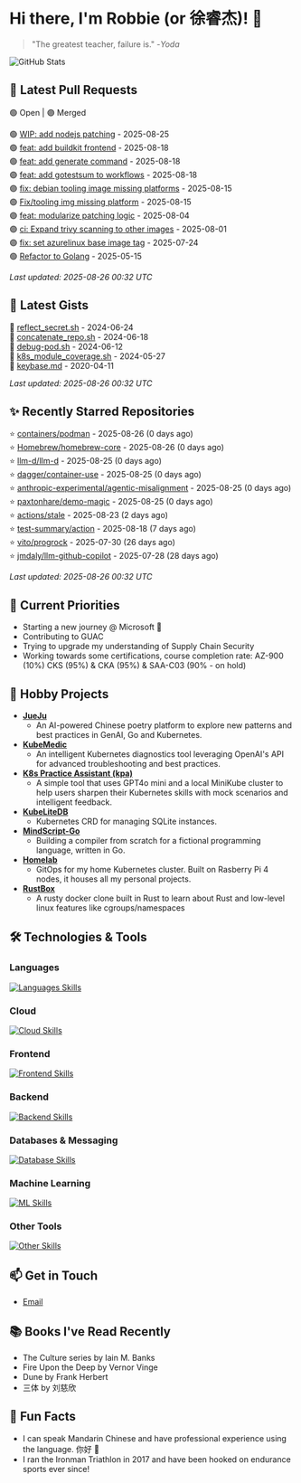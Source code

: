 # Hi there, I'm Robbie (or 徐睿杰)! 👋

> "The greatest teacher, failure is." -_Yoda_

![GitHub Stats](https://github-readme-stats.vercel.app/api?username=robert-cronin&show_icons=true&theme=radical)

<!-- START_SECTION:prs -->
## 🔄 Latest Pull Requests

🟢 Open | 🟣 Merged

🟢 [WIP: add nodejs patching](https://github.com/project-copacetic/copacetic/pull/1090) - 2025-08-25<br>
🟢 [feat: add buildkit frontend](https://github.com/project-copacetic/copacetic/pull/1221) - 2025-08-18<br>
🟢 [feat: add generate command](https://github.com/project-copacetic/copacetic/pull/1212) - 2025-08-18<br>
🟣 [feat: add gotestsum to workflows](https://github.com/project-copacetic/copacetic/pull/1257) - 2025-08-18<br>
🟣 [fix: debian tooling image missing platforms](https://github.com/project-copacetic/copacetic/pull/1256) - 2025-08-15<br>
🟢 [Fix/tooling img missing platform](https://github.com/robert-cronin/copacetic/pull/1) - 2025-08-15<br>
🟣 [feat: modularize patching logic](https://github.com/project-copacetic/copacetic/pull/1228) - 2025-08-04<br>
🟣 [ci: Expand trivy scanning to other images](https://github.com/kaito-project/kaito/pull/1161) - 2025-08-01<br>
🟣 [fix: set azurelinux base image tag](https://github.com/project-copacetic/copacetic/pull/1216) - 2025-07-24<br>
🟢 [Refactor to Golang](https://github.com/sozercan/guac-ai-mole/pull/12) - 2025-05-15<br>

*Last updated: 2025-08-26 00:32 UTC*<!-- END_SECTION:prs -->

<!-- START_SECTION:gists -->
## 📜 Latest Gists

📜 [reflect_secret.sh](https://gist.github.com/robert-cronin/c4df6777ba61bacd45a4bd67b5ea5b34) - 2024-06-24<br>
📜 [concatenate_repo.sh](https://gist.github.com/robert-cronin/02215e61893d6616fc0d269e829b50ed) - 2024-06-18<br>
📜 [debug-pod.sh](https://gist.github.com/robert-cronin/0a76a112fe444bccd50cb7ac56e8b1b5) - 2024-06-12<br>
📜 [k8s_module_coverage.sh](https://gist.github.com/robert-cronin/150e3044b916ebe597478b1294f97da8) - 2024-05-27<br>
📜 [keybase.md](https://gist.github.com/robert-cronin/a8474252ac7483f7c1de43dd8a7308e3) - 2020-04-11<br>

*Last updated: 2025-08-26 00:32 UTC*<!-- END_SECTION:gists -->

<!-- START_SECTION:starred -->
## ✨ Recently Starred Repositories

⭐ [containers/podman](https://github.com/containers/podman) - 2025-08-26 (0 days ago)<br>
⭐ [Homebrew/homebrew-core](https://github.com/Homebrew/homebrew-core) - 2025-08-26 (0 days ago)<br>
⭐ [llm-d/llm-d](https://github.com/llm-d/llm-d) - 2025-08-25 (0 days ago)<br>
⭐ [dagger/container-use](https://github.com/dagger/container-use) - 2025-08-25 (0 days ago)<br>
⭐ [anthropic-experimental/agentic-misalignment](https://github.com/anthropic-experimental/agentic-misalignment) - 2025-08-25 (0 days ago)<br>
⭐ [paxtonhare/demo-magic](https://github.com/paxtonhare/demo-magic) - 2025-08-25 (0 days ago)<br>
⭐ [actions/stale](https://github.com/actions/stale) - 2025-08-23 (2 days ago)<br>
⭐ [test-summary/action](https://github.com/test-summary/action) - 2025-08-18 (7 days ago)<br>
⭐ [vito/progrock](https://github.com/vito/progrock) - 2025-07-30 (26 days ago)<br>
⭐ [jmdaly/llm-github-copilot](https://github.com/jmdaly/llm-github-copilot) - 2025-07-28 (28 days ago)<br>

*Last updated: 2025-08-26 00:32 UTC*<!-- END_SECTION:starred -->

## 🔭 Current Priorities

- Starting a new journey @ Microsoft 🚀
- Contributing to GUAC
- Trying to upgrade my understanding of Supply Chain Security
- Working towards some certifications, course completion rate: AZ-900 (10%) CKS (95%) & CKA (95%) & SAA-C03 (90% - on hold)

## 🚀 Hobby Projects

- [**JueJu**](https://github.com/robert-cronin/jueju)
  - An AI-powered Chinese poetry platform to explore new patterns and best practices in GenAI, Go and Kubernetes.
- [**KubeMedic**](https://github.com/robert-cronin/kubemedic)
  - An intelligent Kubernetes diagnostics tool leveraging OpenAI's API for advanced troubleshooting and best practices.
- [**K8s Practice Assistant (kpa)**](https://github.com/robert-cronin/kpa)
  - A simple tool that uses GPT4o mini and a local MiniKube cluster to help users sharpen their Kubernetes skills with mock scenarios and intelligent feedback.
- [**KubeLiteDB**](https://github.com/robert-cronin/KubeLiteDB)
  - Kubernetes CRD for managing SQLite instances.
- [**MindScript-Go**](https://github.com/robert-cronin/mindscript-go)
  - Building a compiler from scratch for a fictional programming language, written in Go.
- [**Homelab**](https://github.com/robert-cronin/homelab)
  - GitOps for my home Kubernetes cluster. Built on Rasberry Pi 4 nodes, it houses all my personal projects.
- [**RustBox**](https://github.com/robert-cronin/rust-box)
  - A rusty docker clone built in Rust to learn about Rust and low-level linux features like cgroups/namespaces

## 🛠️ Technologies & Tools

### Languages

[![Languages Skills](https://skillicons.dev/icons?i=go,typescript,python,bash)](https://skillicons.dev)

### Cloud

[![Cloud Skills](https://skillicons.dev/icons?i=kubernetes,aws,linux,terraform,githubactions,jenkins)](https://skillicons.dev)

### Frontend

[![Frontend Skills](https://skillicons.dev/icons?i=mui,react,redux,figma,styledcomponents,nextjs,vite,css,html,ts)](https://skillicons.dev)

### Backend

[![Backend Skills](https://skillicons.dev/icons?i=nodejs,fastapi,express,postgres,python)](https://skillicons.dev)

### Databases & Messaging

[![Database Skills](https://skillicons.dev/icons?i=mongodb,postgresql,mysql,redis,rabbitmq,kafka)](https://skillicons.dev)

### Machine Learning

[![ML Skills](https://skillicons.dev/icons?i=tensorflow,elasticsearch,pytorch,opencv)](https://skillicons.dev)

### Other Tools

[![Other Skills](https://skillicons.dev/icons?i=vscode,git,docker,jest,cypress,grafana,prometheus,bash)](https://skillicons.dev)

## 📫 Get in Touch

- [Email](mailto:robert.cronin@uqconnect.edu.au)

## 📚 Books I've Read Recently

- The Culture series by Iain M. Banks
- Fire Upon the Deep by Vernor Vinge
- Dune by Frank Herbert
- 三体 by 刘慈欣

## 🌟 Fun Facts

- I can speak Mandarin Chinese and have professional experience using the language. 你好 👋
- I ran the Ironman Triathlon in 2017 and have been hooked on endurance sports ever since!
